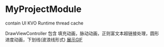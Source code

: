 # MyProjectModule
contain UI  KVO Runtime thread  cache


DrawViewController 包含 填充动画，脉动动画，正则富文本超链接处理，圆形进度动画，下划线(波浪线形式)
[展示GIF](https://upload-images.jianshu.io/upload_images/999346-9ff8ea7b1aec9b93.gif?imageMogr2/auto-orient/strip)

